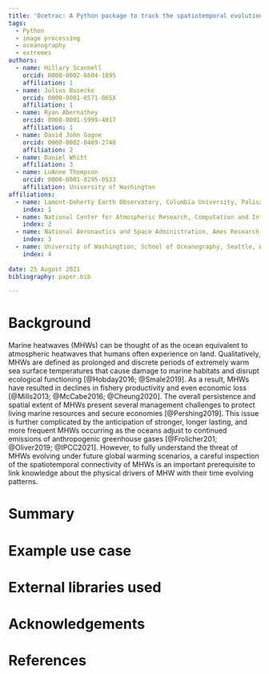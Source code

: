 ```yaml
---
title: 'Ocetrac: A Python package to track the spatiotemporal evolution of marine heatwaves'
tags:
  - Python
  - image processing
  - oceanography
  - extremes
authors:
  - name: Hillary Scannell
    orcid: 0000-0002-6604-1695
    affiliation: 1
  - name: Julius Busecke
    orcid: 0000-0001-8571-865X
    affiliation: 1
  - name: Ryan Abernathey
    orcid: 0000-0001-5999-4917
    affiliation: 1
  - name: David John Gagne
    orcid: 0000-0002-0469-2740
    affiliation: 2
  - name: Daniel Whitt
    affiliation: 3
  - name: LuAnne Thompson
    orcid: 0000-0001-8295-0533
    affiliation: University of Washington
affiliations:
  - name: Lamont-Doherty Earth Observatory, Columbia University, Palisades, New York, USA
    index: 1
  - name: National Center for Atmospheric Research, Computation and Information Systems Laboratory, Boulder, Colorado, USA
    index: 2
  - name: National Aeronautics and Space Administration, Ames Research Center, California, USA
    index: 3
  - name: University of Washingtion, School of Oceanography, Seattle, Washington, USA
    index: 4
    
date: 25 August 2021
bibliography: paper.bib

---
```


# Background

Marine heatwaves (MHWs) can be thought of as the ocean equivalent to atmospheric heatwaves that humans often experience on land. Qualitatively, MHWs are defined as prolonged and discrete periods of extremely warm sea surface temperatures that cause damage to marine habitats and disrupt ecological functioning [@Hobday2016; @Smale2019]. As a result, MHWs have resulted in declines in fishery productivity and even economic loss [@Mills2013; @McCabe2016; @Cheung2020]. The overall persistence and spatial extent of MHWs present several management challenges to protect living marine resources and secure economies [@Pershing2019]. This issue is further complicated by the anticipation of stronger, longer lasting, and more frequent MHWs occurring as the oceans adjust to continued emissions of anthropogenic greenhouse gases [@Frolicher201; @Oliver2019; @IPCC2021]. However, to fully understand the threat of MHWs evolving under future global warming scenarios, a careful inspection of the spatiotemporal connectivity of MHWs is an important prerequisite to link knowledge about the physical drivers of MHW with their time evolving patterns. 

# Summary

# Example use case

# External libraries used
    
# Acknowledgements

# References
